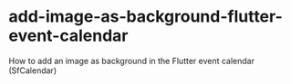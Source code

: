 # add-image-as-background-flutter-event-calendar
How to add an image as background in the Flutter event calendar (SfCalendar) 
